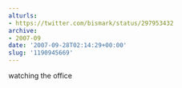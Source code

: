 ```yaml
---
alturls:
- https://twitter.com/bismark/status/297953432
archive:
- 2007-09
date: '2007-09-28T02:14:29+00:00'
slug: '1190945669'
---
```


watching the office

